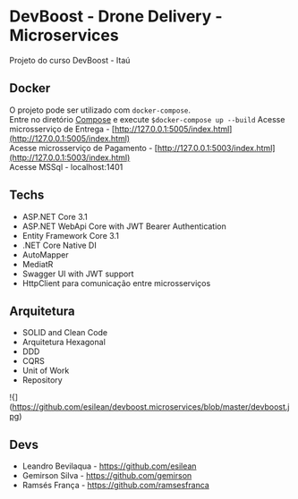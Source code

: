 # DevBoost - Drone Delivery - Microservices

Projeto do curso DevBoost - Itaú

## Docker

O projeto pode ser utilizado com `docker-compose`.<br/>
Entre no diretório [Compose](/Compose) e execute 
`$docker-compose up --build`
Acesse microsserviço de Entrega - [http://127.0.0.1:5005/index.html](http://127.0.0.1:5005/index.html)<br/>
Acesse microsserviço de Pagamento - [http://127.0.0.1:5003/index.html](http://127.0.0.1:5003/index.html)<br/>
Acesse MSSql - localhost:1401<br/>

## Techs

- ASP.NET Core 3.1
- ASP.NET WebApi Core with JWT Bearer Authentication
- Entity Framework Core 3.1
- .NET Core Native DI
- AutoMapper
- MediatR
- Swagger UI with JWT support
- HttpClient para comunicação entre microsserviços

## Arquitetura

- SOLID and Clean Code
- Arquitetura Hexagonal
- DDD
- CQRS
- Unit of Work
- Repository

!{](https://github.com/esilean/devboost.microservices/blob/master/devboost.jpg)

## Devs

- Leandro Bevilaqua - https://github.com/esilean
- Gemirson Silva - https://github.com/gemirson
- Ramsés França - https://github.com/ramsesfranca
